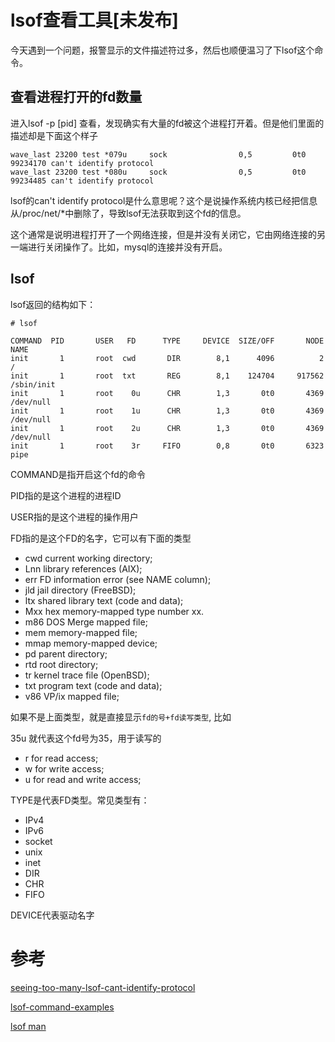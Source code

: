 # lsof查看工具[未发布]

今天遇到一个问题，报警显示的文件描述符过多，然后也顺便温习了下lsof这个命令。

## 查看进程打开的fd数量

进入lsof -p [pid] 查看，发现确实有大量的fd被这个进程打开着。但是他们里面的描述却是下面这个样子

```
wave_last 23200 test *079u     sock                0,5         0t0   99234170 can't identify protocol
wave_last 23200 test *080u     sock                0,5         0t0   99234485 can't identify protocol
```

lsof的can't identify protocol是什么意思呢？这个是说操作系统内核已经把信息从/proc/net/\*中删除了，导致lsof无法获取到这个fd的信息。

这个通常是说明进程打开了一个网络连接，但是并没有关闭它，它由网络连接的另一端进行关闭操作了。比如，mysql的连接并没有开启。

## lsof

lsof返回的结构如下：

```
# lsof

COMMAND  PID       USER   FD      TYPE     DEVICE  SIZE/OFF       NODE NAME
init       1       root  cwd       DIR        8,1      4096          2 /
init       1       root  txt       REG        8,1    124704     917562 /sbin/init
init       1       root    0u      CHR        1,3       0t0       4369 /dev/null
init       1       root    1u      CHR        1,3       0t0       4369 /dev/null
init       1       root    2u      CHR        1,3       0t0       4369 /dev/null
init       1       root    3r     FIFO        0,8       0t0       6323 pipe

```

COMMAND是指开启这个fd的命令

PID指的是这个进程的进程ID

USER指的是这个进程的操作用户

FD指的是这个FD的名字，它可以有下面的类型

* cwd  current working directory;
* Lnn  library references (AIX);
* err  FD information error (see NAME column);
* jld  jail directory (FreeBSD);
* ltx  shared library text	(code and data);
* Mxx  hex	memory-mapped type number xx.
* m86  DOS	Merge mapped file;
* mem  memory-mapped file;
* mmap memory-mapped device;
* pd   parent directory;
* rtd  root directory;
* tr   kernel trace file (OpenBSD);
* txt  program text (code and data);
* v86  VP/ix mapped file;

如果不是上面类型，就是直接显示`fd的号+fd读写类型`, 比如

35u 就代表这个fd号为35，用于读写的

* r for read access;
* w for write access;
* u for read and write access;

TYPE是代表FD类型。常见类型有：

* IPv4
* IPv6
* socket
* unix
* inet
* DIR
* CHR
* FIFO

DEVICE代表驱动名字

# 参考

[seeing-too-many-lsof-cant-identify-protocol](http://stackoverflow.com/questions/7911840/seeing-too-many-lsof-cant-identify-protocol)

[lsof-command-examples](http://www.thegeekstuff.com/2012/08/lsof-command-examples/)

[lsof man](https://www.freebsd.org/cgi/man.cgi?query=lsof&sektion=8&manpath=linux)
